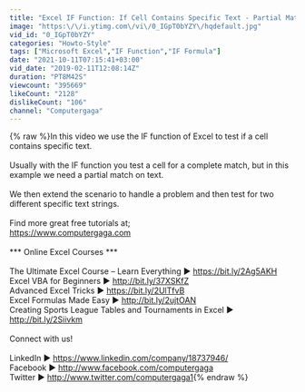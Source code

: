 ```yaml
---
title: "Excel IF Function: If Cell Contains Specific Text - Partial Match IF Formula"
image: "https:\/\/i.ytimg.com\/vi\/0_IGpT0bYZY\/hqdefault.jpg"
vid_id: "0_IGpT0bYZY"
categories: "Howto-Style"
tags: ["Microsoft Excel","IF Function","IF Formula"]
date: "2021-10-11T07:15:41+03:00"
vid_date: "2019-02-11T12:08:14Z"
duration: "PT8M42S"
viewcount: "395669"
likeCount: "2128"
dislikeCount: "106"
channel: "Computergaga"
---
```

{% raw %}In this video we use the IF function of Excel to test if a cell contains specific text.<br /><br />Usually with the IF function you test a cell for a complete match, but in this example we need a partial match on text.<br /><br />We then extend the scenario to handle a problem and then test for two different specific text strings.<br /><br />Find more great free tutorials at;<br /><a rel="nofollow" target="blank" href="https://www.computergaga.com">https://www.computergaga.com</a><br /><br />*** Online Excel Courses ***<br /><br />The Ultimate Excel Course – Learn Everything ► <a rel="nofollow" target="blank" href="https://bit.ly/2Ag5AKH">https://bit.ly/2Ag5AKH</a><br />Excel VBA for Beginners ► <a rel="nofollow" target="blank" href="http://bit.ly/37XSKfZ">http://bit.ly/37XSKfZ</a><br />Advanced Excel Tricks ► <a rel="nofollow" target="blank" href="https://bit.ly/2UlTfvB">https://bit.ly/2UlTfvB</a><br />Excel Formulas Made Easy ► <a rel="nofollow" target="blank" href="http://bit.ly/2ujtOAN">http://bit.ly/2ujtOAN</a><br />Creating Sports League Tables and Tournaments in Excel ► <a rel="nofollow" target="blank" href="http://bit.ly/2Siivkm">http://bit.ly/2Siivkm</a><br /><br />Connect with us!<br /><br />LinkedIn ► <a rel="nofollow" target="blank" href="https://www.linkedin.com/company/18737946/">https://www.linkedin.com/company/18737946/</a><br />Facebook ► <a rel="nofollow" target="blank" href="http://www.facebook.com/computergaga">http://www.facebook.com/computergaga</a><br />Twitter ► <a rel="nofollow" target="blank" href="http://www.twitter.com/computergaga1">http://www.twitter.com/computergaga1</a>{% endraw %}
